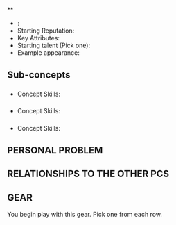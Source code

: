 # 

**

* :
* Starting Reputation:
* Key Attributes:
* Starting talent (Pick one):
* Example appearance:


## Sub-concepts

### 

* Concept Skills: 

### 

* Concept Skills:

###

* Concept Skills:

## PERSONAL PROBLEM

## RELATIONSHIPS TO THE OTHER PCS

## GEAR

You begin play with this gear. Pick one from each row.

